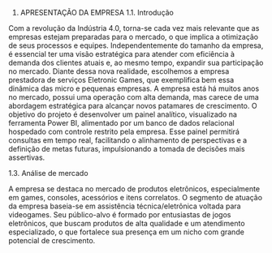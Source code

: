 1. APRESENTAÇÃO DA EMPRESA
1.1. Introdução

Com a revolução da Indústria 4.0, torna-se cada vez mais relevante que as empresas estejam preparadas para o mercado, o que implica a otimização de seus processos e equipes. Independentemente do tamanho da empresa, é essencial ter uma visão estratégica para atender com eficiência à demanda dos clientes atuais e, ao mesmo tempo, expandir sua participação no mercado.
Diante dessa nova realidade, escolhemos a empresa prestadora de serviços Eletronic Games, que exemplifica bem essa dinâmica das micro e pequenas empresas. A empresa está há muitos anos no mercado, possui uma operação com alta demanda, mas carece de uma abordagem estratégica para alcançar novos patamares de crescimento.
O objetivo do projeto é desenvolver um painel analítico, visualizado na ferramenta Power BI, alimentado por um banco de dados relacional hospedado com controle restrito pela empresa. Esse painel permitirá consultas em tempo real, facilitando o alinhamento de perspectivas e a definição de metas futuras, impulsionando a tomada de decisões mais assertivas.

1.3. Análise de mercado

A empresa se destaca no mercado de produtos eletrônicos, especialmente em games, consoles, acessórios e itens correlatos. O segmento de atuação da empresa baseia-se em assistência técnica/eletrônica voltada para videogames. Seu público-alvo é formado por entusiastas de jogos eletrônicos, que buscam produtos de alta qualidade e um atendimento especializado, o que fortalece sua presença em um nicho com grande potencial de crescimento.

